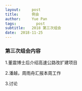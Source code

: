 ```yaml
---
layout:     post
title:      例会
author:     Yue Pan
tags: 		  post
subtitle:   2018 第三次组会
date:  2018-11-25
---
```


### 第三次组会内容

1.董震博士后介绍高速公路改扩建项目

2.潘越，周雨舟汇报本周工作

3.讨论

